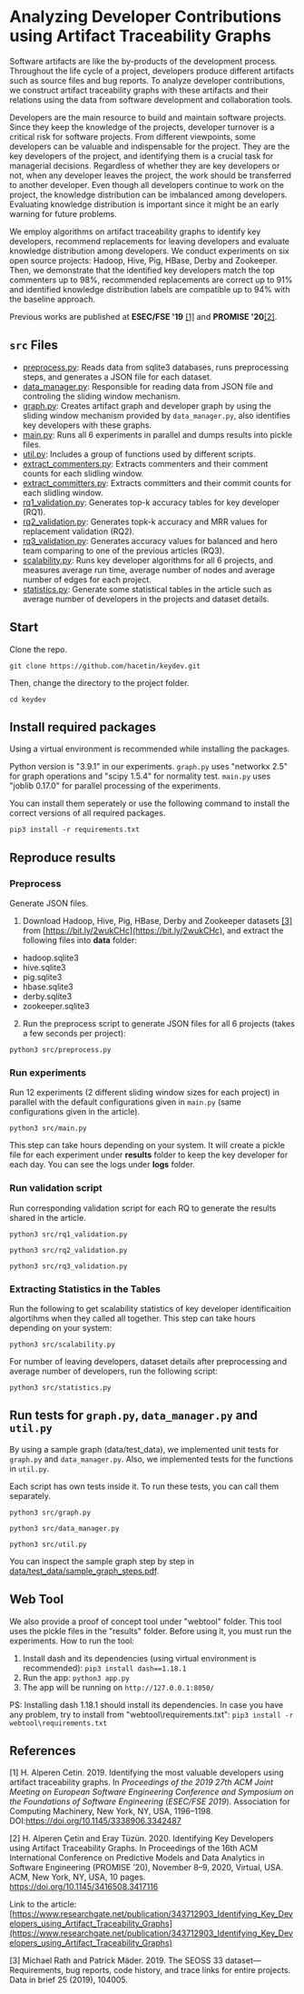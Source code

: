 # Analyzing Developer Contributions using Artifact Traceability Graphs

Software artifacts are like the by-products of the development process. Throughout the life cycle of a project, developers produce different artifacts such as source files and bug reports. To analyze developer contributions, we construct artifact traceability graphs with these artifacts and their relations using the data from software development and collaboration tools.

Developers are the main resource to build and maintain software projects. Since they keep the knowledge of the projects, developer turnover is a critical risk for software projects. From different viewpoints, some developers can be valuable and indispensable for the project. They are the key developers of the project, and identifying them is a crucial task for managerial decisions. Regardless of whether they are key developers or not, when any developer leaves the project, the work should be transferred to another developer. Even though all developers continue to work on the project, the knowledge distribution can be imbalanced among developers. Evaluating knowledge distribution is important since it might be an early warning for future problems.

We employ algorithms on artifact traceability graphs to identify key developers, recommend replacements for leaving developers and evaluate knowledge distribution among developers. We conduct experiments on six open source projects: Hadoop, Hive, Pig, HBase, Derby and Zookeeper. Then, we demonstrate that the identified key developers match the top commenters up to 98%, recommended replacements are correct up to 91% and identified knowledge distribution labels are compatible up to 94% with the baseline approach.

Previous works are published at **ESEC/FSE '19** [[1]](#1) and **PROMISE '20**[[2]](#2).

  

## `src` Files

 
-  [preprocess.py](preprocess.py): Reads data from sqlite3 databases, runs preprocessing steps, and generates a JSON file for each dataset.
-  [data_manager.py](data_manager.py): Responsible for reading data from JSON file and controling the sliding window mechanism.
-  [graph.py](graph.py): Creates artifact graph and developer graph by using the sliding window mechanism provided by `data_manager.py`, also identifies key developers with these graphs.
-  [main.py](main.py): Runs all 6 experiments in parallel and dumps results into pickle files.
-  [util.py](util.py): Includes a group of functions used by different scripts.
-  [extract_commenters.py](extract_commenters.py): Extracts commenters and their comment counts for each slidling window.
-  [extract_committers.py](extract_committers.py): Extracts committers and their commit counts for each slidling window.
-  [rq1_validation.py](rq1_validation.py): Generates top-k accuracy tables for key developer (RQ1).
-  [rq2_validation.py](rq2_validation.py): Generates topk-k accuracy and  MRR values for replacement validation (RQ2).
-  [rq3_validation.py](rq3_validation.py): Generates accuracy values for balanced and hero team comparing to one of the previous articles (RQ3).
-  [scalability.py](scalability.py): Runs key developer algorithms for all 6 projects, and measures average run time, average number of nodes and average number of edges for each project.
-  [statistics.py](scalability.py): Generate some statistical tables in the article such as average number of developers in the projects and dataset details.

## Start

Clone the repo.

`git clone https://github.com/hacetin/keydev.git`

Then, change the directory to the project folder.

`cd keydev`

## Install required packages
Using a virtual environment is recommended while installing the packages.

Python version is "3.9.1" in our experiments. `graph.py` uses "networkx 2.5" for graph operations and "scipy 1.5.4" for normality test. `main.py` uses "joblib 0.17.0" for parallel processing of the experiments.

You can install them seperately or use the following command to install the correct versions of all required packages.

`pip3 install -r requirements.txt`

## Reproduce results

### Preprocess
Generate JSON files.
1) Download Hadoop, Hive, Pig, HBase, Derby and Zookeeper datasets [[3]](#3) from [https://bit.ly/2wukCHc](https://bit.ly/2wukCHc), and extract the following files into **data** folder:
- hadoop.sqlite3
- hive.sqlite3
- pig.sqlite3
- hbase.sqlite3
- derby.sqlite3
- zookeeper.sqlite3

2) Run the preprocess script to generate JSON files for all 6 projects (takes a few seconds per project):

`python3 src/preprocess.py`

### Run experiments
Run 12 experiments (2 different sliding window sizes for each project) in parallel with the default configurations given in `main.py` (same configurations given in the article).

`python3 src/main.py`

This step can take hours depending on your system. It will create a pickle file for each experiment under **results** folder to keep the key developer for each day. You can see the logs under **logs** folder.

### Run validation script
Run corresponding validation script for each RQ to generate the results shared in the article.

`python3 src/rq1_validation.py`

`python3 src/rq2_validation.py`

`python3 src/rq3_validation.py`

### Extracting Statistics in the Tables
Run the following to get scalability statistics of key developer identificaition algortihms when they called all together. This step can take hours depending on your system:

`python3 src/scalability.py`

For number of leaving developers, dataset details after preprocessing and average number of developers, run the following script:

`python3 src/statistics.py`

## Run tests for `graph.py`, `data_manager.py` and `util.py`
By using a sample graph (data/test_data), we implemented unit tests for `graph.py` and `data_manager.py`. Also, we implemented tests for the functions in `util.py`.

Each script has own tests inside it. To run these tests, you can call them separately.

`python3 src/graph.py`

`python3 src/data_manager.py`

`python3 src/util.py`

You can inspect the sample graph step by step in [data/test_data/sample_graph_steps.pdf](data/test_data/sample_graph_steps.pdf).

## Web Tool
We also provide a proof of concept tool under "webtool" folder. This tool uses the pickle files in the "results" folder. Before using it, you must run the experiments. How to run the tool:

1. Install dash and its dependencies (using virtual environment is recommended):
`pip3 install dash==1.18.1`
2. Run the app:
`python3 app.py`
3. The app will be running on `http://127.0.0.1:8050/`

PS: Installing dash 1.18.1 should install its dependencies. In case you have any problem, try to install from "webtool\requirements.txt":
`pip3 install -r webtool\requirements.txt`

## References
<a  id="1">[1]</a> H. Alperen Cetin. 2019. Identifying the most valuable developers using artifact traceability graphs. In _Proceedings of the 2019 27th ACM Joint Meeting on European Software Engineering Conference and Symposium on the Foundations of Software Engineering_ (_ESEC/FSE 2019_). Association for Computing Machinery, New York, NY, USA, 1196–1198. DOI:https://doi.org/10.1145/3338906.3342487

<a  id="2">[2]</a> H. Alperen Çetin and Eray Tüzün. 2020. Identifying Key Developers using Artifact Traceability Graphs. In Proceedings of the 16th ACM International Conference on Predictive Models and Data Analytics in Software Engineering (PROMISE ’20), November 8–9, 2020, Virtual, USA. ACM, New York, NY, USA, 10 pages. https://doi.org/10.1145/3416508.3417116

Link to the article: [https://www.researchgate.net/publication/343712903_Identifying_Key_Developers_using_Artifact_Traceability_Graphs](https://www.researchgate.net/publication/343712903_Identifying_Key_Developers_using_Artifact_Traceability_Graphs)

<a  id="3">[3]</a> Michael Rath and Patrick Mäder. 2019. The SEOSS 33 dataset—Requirements, bug reports, code history, and trace links for entire projects. Data in brief 25 (2019), 104005.
